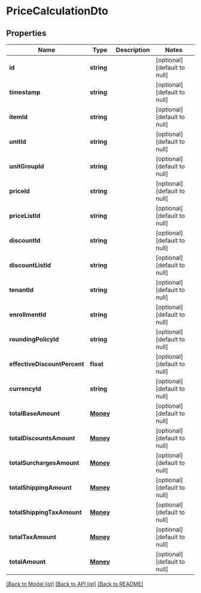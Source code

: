 # PriceCalculationDto

## Properties
Name | Type | Description | Notes
------------ | ------------- | ------------- | -------------
**id** | **string** |  | [optional] [default to null]
**timestamp** | **string** |  | [optional] [default to null]
**itemId** | **string** |  | [optional] [default to null]
**unitId** | **string** |  | [optional] [default to null]
**unitGroupId** | **string** |  | [optional] [default to null]
**priceId** | **string** |  | [optional] [default to null]
**priceListId** | **string** |  | [optional] [default to null]
**discountId** | **string** |  | [optional] [default to null]
**discountListId** | **string** |  | [optional] [default to null]
**tenantId** | **string** |  | [optional] [default to null]
**enrollmentId** | **string** |  | [optional] [default to null]
**roundingPolicyId** | **string** |  | [optional] [default to null]
**effectiveDiscountPercent** | **float** |  | [optional] [default to null]
**currencyId** | **string** |  | [optional] [default to null]
**totalBaseAmount** | [**Money**](Money.md) |  | [optional] [default to null]
**totalDiscountsAmount** | [**Money**](Money.md) |  | [optional] [default to null]
**totalSurchargesAmount** | [**Money**](Money.md) |  | [optional] [default to null]
**totalShippingAmount** | [**Money**](Money.md) |  | [optional] [default to null]
**totalShippingTaxAmount** | [**Money**](Money.md) |  | [optional] [default to null]
**totalTaxAmount** | [**Money**](Money.md) |  | [optional] [default to null]
**totalAmount** | [**Money**](Money.md) |  | [optional] [default to null]

[[Back to Model list]](../README.md#documentation-for-models) [[Back to API list]](../README.md#documentation-for-api-endpoints) [[Back to README]](../README.md)


